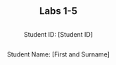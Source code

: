 ﻿<div style="display: flex; flex-direction: column; justify-content: center; align-items: center; height: 100vh;">

  <h2>Labs 1-5</h2>
  
  <p>Student ID: [Student ID]</p>
  <p>Student Name: [First and Surname]</p>

</div>

# Lab 1

## AWS Account and Log in

### [1] Log into an IAM user account created for you on AWS.

[Refer to the marking rubrics for sufficient step-by-step description.]

### [2] Search and open Identity Access Management

[Refer to the marking rubrics for sufficient step-by-step description.]

## Set up recent Unix-like OSes

[Refer to the marking rubrics for sufficient step-by-step description.]

## Install Linux packages

### [1] Install Python

[Refer to the marking rubrics for sufficient step-by-step description.]

### [2] Install awscli

[Refer to the marking rubrics for sufficient step-by-step description.]

### [3] Configure AWS

[Refer to the marking rubrics for sufficient step-by-step description.]

### [4] Install boto3

[Refer to the marking rubrics for sufficient step-by-step description.]

## Test the installed environment

### [1] Test the AWS environment

[Refer to the marking rubrics for sufficient step-by-step description.]

### [2] Test the Python environment

[Refer to the marking rubrics for sufficient step-by-step description.]

### [3] Write a Python script

[Refer to the marking rubrics for sufficient step-by-step description.]

<div style="page-break-after: always;"></div>

# Lab 2

<div style="page-break-after: always;"></div>

# Lab 3

<div style="page-break-after: always;"></div>

# Lab 4

<div style="page-break-after: always;"></div>

# Lab 5
